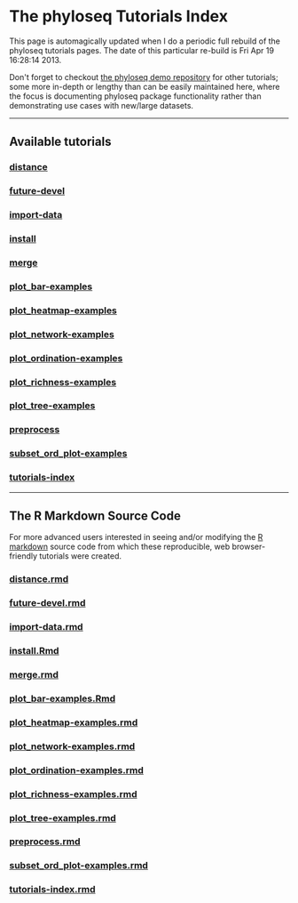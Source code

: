 
<link href="http://joey711.github.com/phyloseq/markdown.css" rel="stylesheet"></link>

The phyloseq Tutorials Index
========================================================

This page is automagically updated when I do a periodic full rebuild of the phyloseq tutorials pages. The date of this particular re-build is Fri Apr 19 16:28:14 2013.

Don't forget to checkout [the phyloseq demo repository](https://github.com/joey711/phyloseq-demo) for other tutorials; some more in-depth or lengthy than can be easily maintained here, where the focus is documenting phyloseq package functionality rather than demonstrating use cases with new/large datasets.

---
## Available tutorials




### [distance](distance.html)

### [future-devel](future-devel.html)

### [import-data](import-data.html)

### [install](install.html)

### [merge](merge.html)

### [plot_bar-examples](plot_bar-examples.html)

### [plot_heatmap-examples](plot_heatmap-examples.html)

### [plot_network-examples](plot_network-examples.html)

### [plot_ordination-examples](plot_ordination-examples.html)

### [plot_richness-examples](plot_richness-examples.html)

### [plot_tree-examples](plot_tree-examples.html)

### [preprocess](preprocess.html)

### [subset_ord_plot-examples](subset_ord_plot-examples.html)

### [tutorials-index](tutorials-index.html)



---
## The R Markdown Source Code
For more advanced users interested in seeing and/or modifying the [R markdown](http://www.rstudio.com/ide/docs/r_markdown) source code from which these reproducible, web browser-friendly tutorials were created.

### [distance.rmd](distance.rmd)

### [future-devel.rmd](future-devel.rmd)

### [import-data.rmd](import-data.rmd)

### [install.Rmd](install.Rmd)

### [merge.rmd](merge.rmd)

### [plot_bar-examples.Rmd](plot_bar-examples.Rmd)

### [plot_heatmap-examples.rmd](plot_heatmap-examples.rmd)

### [plot_network-examples.rmd](plot_network-examples.rmd)

### [plot_ordination-examples.rmd](plot_ordination-examples.rmd)

### [plot_richness-examples.rmd](plot_richness-examples.rmd)

### [plot_tree-examples.rmd](plot_tree-examples.rmd)

### [preprocess.rmd](preprocess.rmd)

### [subset_ord_plot-examples.rmd](subset_ord_plot-examples.rmd)

### [tutorials-index.rmd](tutorials-index.rmd)

